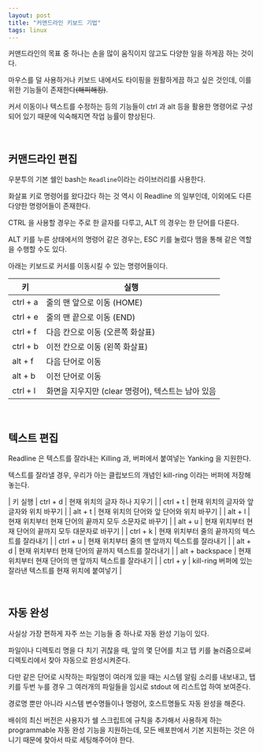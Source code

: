 ```yaml
---
layout: post
title: "커맨드라인 키보드 기법"
tags: linux
---
```


커맨드라인의 목표 중 하나는 손을 많이 움직이지 않고도 다양한 일을 하게끔 하는 것이다.

마우스를 덜 사용하거나 키보드 내에서도 타이핑을 원활하게끔 하고 싶은 것인데, 이를 위한 기능들이 존재한다~~(해피해킹)~~.

커서 이동이나 텍스트를 수정하는 등의 기능들이 ctrl 과 alt 등을 활용한 명령어로 구성되어 있기 때문에 익숙해지면 작업 능률이 향상된다.

<br>

## 커맨드라인 편집

우분투의 기본 쉘인 bash는 ```Readline```이라는 라이브러리를 사용한다.

화살표 키로 명령어를 왔다갔다 하는 것 역시 이 Readline 의 일부인데, 이외에도 다른 다양한 명령어들이 존재한다.

CTRL 을 사용할 경우는 주로 한 글자를 다루고, ALT 의 경우는 한 단어를 다룬다.

ALT 키를 누른 상태에서의 명령어 같은 경우는, ESC 키를 눌렀다 뗌을 통해 같은 역할을 수행할 수도 있다.

아래는 키보드로 커서를 이동시킬 수 있는 명령어들이다.

| 키 | 실행 |
| --- | --- |
| ctrl + a | 줄의 맨 앞으로 이동 (HOME) |
| ctrl + e | 줄의 맨 끝으로 이동 (END) |
| ctrl + f | 다음 칸으로 이동 (오른쪽 화살표) |
| ctrl + b | 이전 칸으로 이동 (왼쪽 화살표) |
| alt + f | 다음 단어로 이동 |
| alt + b | 이전 단어로 이동 |
| ctrl + l | 화면을 지우지만 (clear 명령어), 텍스트는 남아 있음 |

<br>

## 텍스트 편집

Readline 은 텍스트를 잘라내는 Killing 과, 버퍼에서 붙여넣는 Yanking 을 지원한다.

텍스트를 잘라낼 경우, 우리가 아는 클립보드의 개념인 kill-ring 이라는 버퍼에 저장해 놓는다.

| 키	실행
| ctrl + d | 현재 위치의 글자 하나 지우기 |
| ctrl + t | 현재 위치의 글자와 앞 글자와 위치 바꾸기 |
| alt + t | 현재 위치의 단어와 앞 단어와 위치 바꾸기 |
| alt + l | 현재 위치부터 현재 단어의 끝까지 모두 소문자로 바꾸기 |
| alt + u | 현재 위치부터 현재 단어의 끝까지 모두 대문자로 바꾸기 |
| ctrl + k | 현재 위치부터 줄의 끝까지의 텍스트를 잘라내기 |
| ctrl + u | 현재 위치부터 줄의 맨 앞까지 텍스트를 잘라내기 |
| alt + d | 현재 위치부터 현재 단어의 끝까지 텍스트를 잘라내기 |
| alt + backspace | 현재 위치부터 현재 단어의 맨 앞까지 텍스트를 잘라내기 |
| ctrl + y | kill-ring 버퍼에 있는 잘라낸 텍스트를 현재 위치에 붙여넣기 |

<br>

## 자동 완성

사실상 가장 편하게 자주 쓰는 기능들 중 하나로 자동 완성 기능이 있다.

파일이나 디렉토리 명을 다 치기 귀찮을 때, 앞의 몇 단어를 치고 탭 키를 눌러줌으로써 디렉토리에서 찾아 자동으로 완성시켜준다.

다만 같은 단어로 시작하는 파일명이 여러개 있을 때는 시스템 알림 소리를 내보내고, 탭 키를 두번 누를 경우 그 여러개의 파일들을 임시로 stdout 에 리스트업 하여 보여준다.

경로명 뿐만 아니라 시스템 변수명들이나 명령어, 호스트명들도 자동 완성을 해준다.

배쉬의 최신 버전은 사용자가 쉘 스크립트에 규칙을 추가해서 사용하게 하는 programmable 자동 완성 기능을 지원하는데, 모든 배포판에서 기본 지원하는 것은 아니기 때문에 찾아서 따로 세팅해주어야 한다.